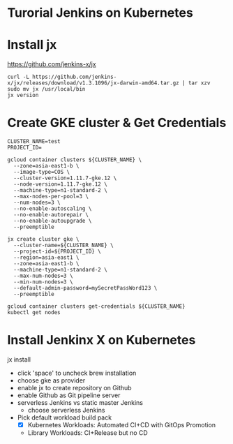 Turorial Jenkins on Kubernetes
===

# Install jx

https://github.com/jenkins-x/jx

```
curl -L https://github.com/jenkins-x/jx/releases/download/v1.3.1096/jx-darwin-amd64.tar.gz | tar xzv
sudo mv jx /usr/local/bin
jx version
```

# Create GKE cluster & Get Credentials

```
CLUSTER_NAME=test
PROJECT_ID=

gcloud container clusters ${CLUSTER_NAME} \
  --zone=asia-east1-b \
  --image-type=COS \
  --cluster-version=1.11.7-gke.12 \
  --node-version=1.11.7-gke.12 \
  --machine-type=n1-standard-2 \
  --max-nodes-per-pool=3 \
  --num-nodes=3 \
  --no-enable-autoscaling \
  --no-enable-autorepair \
  --no-enable-autoupgrade \
  --preemptible

jx create cluster gke \
  --cluster-name=${CLUSTER_NAME} \
  --project-id=${PROJECT_ID} \
  --region=asia-east1 \
  --zone=asia-east1-b \
  --machine-type=n1-standard-2 \
  --max-num-nodes=3 \
  --min-num-nodes=3 \
  --default-admin-password=mySecretPassWord123 \
  --preemptible

gcloud container clusters get-credentials ${CLUSTER_NAME}
kubectl get nodes
```

# Install Jenkinx X on Kubernetes

jx install
- click 'space' to uncheck brew installation
- choose gke as provider
- enable jx to create repository on Github 
- enable Github as Git pipeline server
- serverless Jenkins vs static master Jenkins
  - choose serverless Jenkins
- Pick default workload build pack
  - [x] Kubernetes Workloads: Automated CI+CD with GitOps Promotion
  - Library Workloads: CI+Release but no CD
